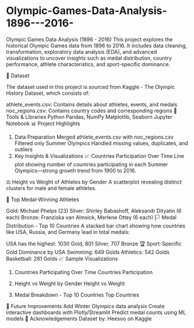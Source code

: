 # Olympic-Games-Data-Analysis-1896---2016-
Olympic Games Data Analysis (1896 - 2016)
This project explores the historical Olympic Games data from 1896 to 2016. It includes data cleaning, transformation, exploratory data analysis (EDA), and advanced visualizations to uncover insights such as medal distribution, country performance, athlete characteristics, and sport-specific dominance.

📂 Dataset

The dataset used in this project is sourced from Kaggle - The Olympic History Dataset, which consists of:

athlete_events.csv: Contains details about athletes, events, and medals
noc_regions.csv: Contains country codes and corresponding regions
🔧 Tools & Libraries
Python
Pandas, NumPy
Matplotlib, Seaborn
Jupyter Notebook
📊 Project Highlights

1. Data Preparation
Merged athlete_events.csv with noc_regions.csv
Filtered only Summer Olympics
Handled missing values, duplicates, and outliers
2. Key Insights & Visualizations
📈 Countries Participation Over Time
Line plot showing number of countries participating in each Summer Olympics—strong growth trend from 1900 to 2016.

⚖️ Height vs Weight of Athletes by Gender
A scatterplot revealing distinct clusters for male and female athletes.

🥇 Top Medal-Winning Athletes

Gold: Michael Phelps (23)
Silver: Shirley Babashoff, Aleksandr Dityatin (6 each)
Bronze: Franziska van Almsick, Merlene Ottey (6 each)
🏳️ Medal Distribution - Top 10 Countries
A stacked bar chart showing how countries like USA, Russia, and Germany lead in total medals:

USA has the highest: 1030 Gold, 801 Silver, 707 Bronze
🏆 Sport-Specific Gold Dominance by USA
Swimming: 649 Golds
Athletics: 542 Golds
Basketball: 281 Golds
📈 Sample Visualizations
1. Countries Participating Over Time
Countries Participation

2. Height vs Weight by Gender
Height vs Weight

3. Medal Breakdown - Top 10 Countries
Top Countries

📌 Future Improvements
Add Winter Olympics data analysis
Create interactive dashboards with Plotly/Streamlit
Predict medal counts using ML models
🤝 Acknowledgements
Dataset by: Heesoo on Kaggle
